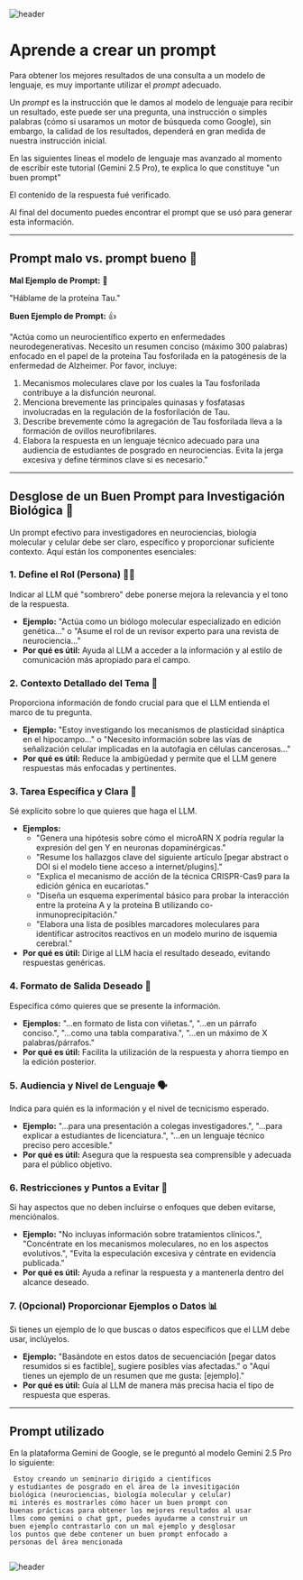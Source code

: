 
![header](/Tutoriales-IFC/assets/header.png)

# Aprende a crear un prompt

Para obtener los mejores resultados de una consulta a un modelo de lenguaje, es muy importante utilizar el *prompt* adecuado. 

Un *prompt* es la instrucción que le damos al modelo de lenguaje para recibir un resultado, este puede ser una pregunta, una instrucción o simples palabras (cómo si usaramos un motor de búsqueda como Google), sin embargo, la calidad de los resultados, dependerá en gran medida de nuestra instrucción inicial. 

En las siguientes líneas el modelo de lenguaje mas avanzado al momento de escribir este tutorial (Gemini 2.5 Pro), te explica lo que constituye "un buen prompt"

El contenido de la respuesta fué verificado.

Al final del documento puedes encontrar el prompt que se usó para generar esta información.

---
## Prompt malo vs. prompt bueno 🧬

**Mal Ejemplo de Prompt:** 💩

"Háblame de la proteína Tau."

**Buen Ejemplo de Prompt:** 👍

"Actúa como un neurocientífico experto en enfermedades neurodegenerativas. Necesito un resumen conciso (máximo 300 palabras) enfocado en el papel de la proteína Tau fosforilada en la patogénesis de la enfermedad de Alzheimer. Por favor, incluye:
1.  Mecanismos moleculares clave por los cuales la Tau fosforilada contribuye a la disfunción neuronal.
2.  Menciona brevemente las principales quinasas y fosfatasas involucradas en la regulación de la fosforilación de Tau.
3.  Describe brevemente cómo la agregación de Tau fosforilada lleva a la formación de ovillos neurofibrilares.
4.  Elabora la respuesta en un lenguaje técnico adecuado para una audiencia de estudiantes de posgrado en neurociencias. Evita la jerga excesiva y define términos clave si es necesario."

---
## Desglose de un Buen Prompt para Investigación Biológica 🔬

Un prompt efectivo para investigadores en neurociencias, biología molecular y celular debe ser claro, específico y proporcionar suficiente contexto. Aquí están los componentes esenciales:

### 1. **Define el Rol (Persona)** 🧑‍🔬
Indicar al LLM qué "sombrero" debe ponerse mejora la relevancia y el tono de la respuesta.
* **Ejemplo:** "Actúa como un biólogo molecular especializado en edición genética..." o "Asume el rol de un revisor experto para una revista de neurociencia..."
* **Por qué es útil:** Ayuda al LLM a acceder a la información y al estilo de comunicación más apropiado para el campo.

### 2. **Contexto Detallado del Tema** 🧪
Proporciona información de fondo crucial para que el LLM entienda el marco de tu pregunta.
* **Ejemplo:** "Estoy investigando los mecanismos de plasticidad sináptica en el hipocampo..." o "Necesito información sobre las vías de señalización celular implicadas en la autofagia en células cancerosas..."
* **Por qué es útil:** Reduce la ambigüedad y permite que el LLM genere respuestas más enfocadas y pertinentes.

### 3. **Tarea Específica y Clara** 🎯
Sé explícito sobre lo que quieres que haga el LLM.
* **Ejemplos:**
    * "Genera una hipótesis sobre cómo el microARN X podría regular la expresión del gen Y en neuronas dopaminérgicas."
    * "Resume los hallazgos clave del siguiente artículo [pegar abstract o DOI si el modelo tiene acceso a internet/plugins]."
    * "Explica el mecanismo de acción de la técnica CRISPR-Cas9 para la edición génica en eucariotas."
    * "Diseña un esquema experimental básico para probar la interacción entre la proteína A y la proteína B utilizando co-inmunoprecipitación."
    * "Elabora una lista de posibles marcadores moleculares para identificar astrocitos reactivos en un modelo murino de isquemia cerebral."
* **Por qué es útil:** Dirige al LLM hacia el resultado deseado, evitando respuestas genéricas.

### 4. **Formato de Salida Deseado** 📄
Especifica cómo quieres que se presente la información.
* **Ejemplos:** "...en formato de lista con viñetas.", "...en un párrafo conciso.", "...como una tabla comparativa.", "...en un máximo de X palabras/párrafos."
* **Por qué es útil:** Facilita la utilización de la respuesta y ahorra tiempo en la edición posterior.

### 5. **Audiencia y Nivel de Lenguaje** 🗣️
Indica para quién es la información y el nivel de tecnicismo esperado.
* **Ejemplo:** "...para una presentación a colegas investigadores.", "...para explicar a estudiantes de licenciatura.", "...en un lenguaje técnico preciso pero accesible."
* **Por qué es útil:** Asegura que la respuesta sea comprensible y adecuada para el público objetivo.

### 6. **Restricciones y Puntos a Evitar** 🚫
Si hay aspectos que no deben incluirse o enfoques que deben evitarse, menciónalos.
* **Ejemplo:** "No incluyas información sobre tratamientos clínicos.", "Concéntrate en los mecanismos moleculares, no en los aspectos evolutivos.", "Evita la especulación excesiva y céntrate en evidencia publicada."
* **Por qué es útil:** Ayuda a refinar la respuesta y a mantenerla dentro del alcance deseado.

### 7. **(Opcional) Proporcionar Ejemplos o Datos** 📊
Si tienes un ejemplo de lo que buscas o datos específicos que el LLM debe usar, inclúyelos.
* **Ejemplo:** "Basándote en estos datos de secuenciación [pegar datos resumidos si es factible], sugiere posibles vías afectadas." o "Aquí tienes un ejemplo de un resumen que me gusta: [ejemplo]."
* **Por qué es útil:** Guía al LLM de manera más precisa hacia el tipo de respuesta que esperas.

---

## Prompt utilizado

En la plataforma Gemini de Google, se le preguntó al modelo Gemini 2.5 Pro lo siguiente:

```
 Estoy creando un seminario dirigido a científicos
y estudiantes de posgrado en el área de la invesitigación
biológica (neurociencias, biología molecular y celular) 
mi interés es mostrarles cómo hacer un buen prompt con
buenas prácticas para obtener los mejores resultados al usar 
llms como gemini o chat gpt, puedes ayudarme a construir un
buen ejemplo contrastarlo con un mal ejemplo y desglosar
los puntos que debe contener un buen prompt enfocado a
personas del área mencionada
```
```
```

![header](/Tutoriales-IFC/assets/header.png)

